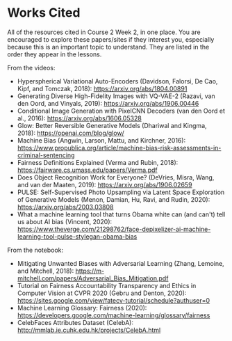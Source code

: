 # Works Cited

All of the resources cited in Course 2 Week 2, in one place. You are encouraged to explore these papers/sites if they interest you, especially because this is an important topic to understand. They are listed in the order they appear in the lessons.

From the videos:

+ Hyperspherical Variational Auto-Encoders (Davidson, Falorsi, De Cao, Kipf, and Tomczak, 2018): https://arxiv.org/abs/1804.00891
+ Generating Diverse High-Fidelity Images with VQ-VAE-2 (Razavi, van den Oord, and Vinyals, 2019): https://arxiv.org/abs/1906.00446
+ Conditional Image Generation with PixelCNN Decoders (van den Oord et al., 2016): https://arxiv.org/abs/1606.05328
+ Glow: Better Reversible Generative Models (Dhariwal and Kingma, 2018): https://openai.com/blog/glow/
+ Machine Bias (Angwin, Larson, Mattu, and Kirchner, 2016): https://www.propublica.org/article/machine-bias-risk-assessments-in-criminal-sentencing
+ Fairness Definitions Explained (Verma and Rubin, 2018): https://fairware.cs.umass.edu/papers/Verma.pdf
+ Does Object Recognition Work for Everyone? (DeVries, Misra, Wang, and van der Maaten, 2019): https://arxiv.org/abs/1906.02659
+ PULSE: Self-Supervised Photo Upsampling via Latent Space Exploration of Generative Models (Menon, Damian, Hu, Ravi, and Rudin, 2020): https://arxiv.org/abs/2003.03808
+ What a machine learning tool that turns Obama white can (and can't) tell us about AI bias (Vincent, 2020): https://www.theverge.com/21298762/face-depixelizer-ai-machine-learning-tool-pulse-stylegan-obama-bias

From the notebook:

+ Mitigating Unwanted Biases with Adversarial Learning (Zhang, Lemoine, and Mitchell, 2018): https://m-mitchell.com/papers/Adversarial_Bias_Mitigation.pdf
+ Tutorial on Fairness Accountability Transparency and Ethics in Computer Vision at CVPR 2020 (Gebru and Denton, 2020): https://sites.google.com/view/fatecv-tutorial/schedule?authuser=0
+ Machine Learning Glossary: Fairness (2020): https://developers.google.com/machine-learning/glossary/fairness
+ CelebFaces Attributes Dataset (CelebA): http://mmlab.ie.cuhk.edu.hk/projects/CelebA.html